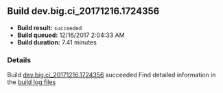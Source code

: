 ## Build dev.big.ci_20171216.1724356
- **Build result:** `succeeded`
- **Build queued:** 12/16/2017 2:04:33 AM
- **Build duration:** 7.41 minutes
### Details
Build [dev.big.ci_20171216.1724356](https://winappstudio.visualstudio.com/web/build.aspx?pcguid=a4ef43be-68ce-4195-a619-079b4d9834c2&builduri=vstfs%3a%2f%2f%2fBuild%2fBuild%2f24356) succeeded
Find detailed information in the [build log files](https://uwpctdiags.blob.core.windows.net/buildlogs/dev.big.ci_20171216.1724356_logs.zip)
